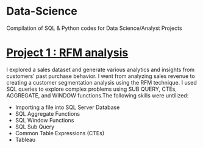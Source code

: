 # Data-Science
Compilation of SQL & Python codes for Data Science/Analyst Projects

# [Project 1 : RFM analysis](https://ahmeddakaa.github.io/Data-Science-/) 
 I explored a sales dataset and generate various analytics and insights from customers' past purchase behavior. I went from analyzing sales revenue to creating a customer segmentation analysis using the RFM technique. I used SQL queries to explore complex problems using SUB QUERY, CTEs, AGGREGATE, and WINDOW functions.The following skills were untilized:
- Importing a file into SQL Server Database
- SQL Aggregate Functions
- SQL Window Functions
- SQL Sub Query
- Common Table Expressions (CTEs)
- Tableau
